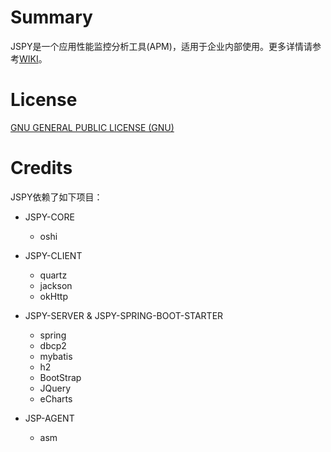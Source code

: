 # Summary  

JSPY是一个应用性能监控分析工具(APM)，适用于企业内部使用。更多详情请参考[WIKI]()。

# License

[GNU GENERAL PUBLIC LICENSE (GNU)](https://raw.githubusercontent.com/zhyea/jspy/dev2/LICENSE)

# Credits

JSPY依赖了如下项目：

* JSPY-CORE  
    * oshi

* JSPY-CLIENT  
    * quartz
    * jackson
    * okHttp

* JSPY-SERVER & JSPY-SPRING-BOOT-STARTER  
    * spring
    * dbcp2
    * mybatis
    * h2
    * BootStrap
    * JQuery
    * eCharts

* JSP-AGENT  
    * asm